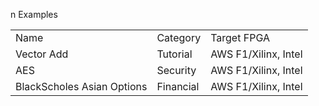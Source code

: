 n Examples
<TABLE>
   <TR>
      <TD>Name</TD>
      <TD>Category</TD>
      <TD>Target FPGA</TD>
   </TR>
   <TR>
      <TD>Vector Add</TD>
      <TD>Tutorial</TD>
      <TD>AWS F1/Xilinx, Intel</TD>
   </TR>
   <TR>
      <TD>AES</TD>
      <TD>Security</TD>
      <TD>AWS F1/Xilinx, Intel</TD>
   </TR>
   <TR>
      <TD>BlackScholes Asian Options</TD>
      <TD>Financial</TD>
      <TD>AWS F1/Xilinx, Intel</TD>
   </TR>
</TABLE>
